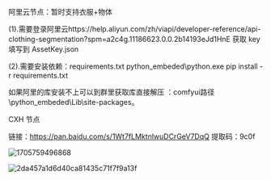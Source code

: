 阿里云节点：暂时支持衣服+物体

(1).需要登录阿里云https://help.aliyun.com/zh/viapi/developer-reference/api-clothing-segmentation?spm=a2c4g.11186623.0.0.2b14193eJd1HnE
获取 key 填写到 AssetKey.json

(2).需要安装依赖：requirements.txt
python_embeded\python.exe pip install -r requirements.txt

如果阿里的库安装不上可以到群里获取库直接解压 ：comfyui路径\python_embeded\Lib\site-packages。

CXH 节点

链接：https://pan.baidu.com/s/1Wt7fLMktnlwuDCrGeV7DqQ
提取码：9c0f

![1705759496868](https://github.com/StartHua/Comfyui_ALY/assets/22284244/29ac156d-7513-402b-8dff-b0fb895d7f0e)


![2da457a1d6d40ca81435c71f7f9a13f](https://github.com/StartHua/Comfyui-Mine/assets/22284244/39173f9d-629c-4766-a852-efb358c45d48)
